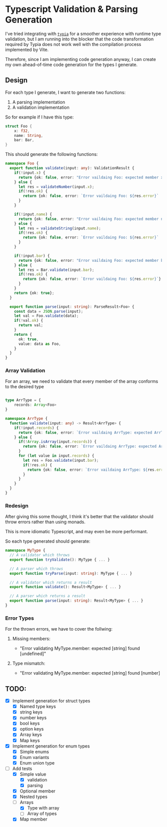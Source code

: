 # Typescript Validation & Parsing Generation

I've tried integrating with [`typia`](https://typia.io/docs/) for a smoother experience with runtime type validation, but I am running into the blocker that the code transformation required by Typia does not work well with the compilation process implemented by Vite.

Therefore, since I am implementing code generation anyway, I can create my own ahead-of-time code generation for the types I generate.

## Design

For each type I generate, I want to generate two functions:
1. A parsing implementation
2. A validation implementation

So for example if I have this type:

```rs
struct Foo {
    x: f32,
    name: String,
    bar: Bar,
}
```

This should generate the following functions:

```ts
namespace Foo {
  export function validate(input: any): ValidationResult {
    if(!input.x) {
      return {ok: false, error: "Error vaildaing Foo: expected member x does not exist"};
    } else {
      let res = validateNumber(input.x);
      if(!res.ok) {
        return {ok: false, error: `Error vaildaing Foo: ${res.error}`
      }
    }

    if(!input.name) {
      return {ok: false, error: "Error vaildaing Foo: expected member name does not exist"};
    } else {
      let res = validateString(input.name);
      if(!res.ok) {
        return {ok: false, error: `Error vaildaing Foo: ${res.error}`
      }
    }

    if(!input.bar) {
      return {ok: false, error: "Error vaildaing Foo: expected member bar does not exist"};
    } else {
      let res = Bar.validate(input.bar);
      if(!res.ok) {
        return {ok: false, error: `Error vaildaing Foo: ${res.error}`}
      }
    }
    return {ok: true};
  }

  export function parse(input: string): ParseResult<Foo> {
    const data = JSON.parse(input);
    let val = Foo.validate(data);
    if(!val.ok) {
      return val;
    }
    return {
      ok: true,
      value: data as Foo,
    }
  }
}

```

### Array Validation

For an array, we need to validate that every member of the array conforms to the desired type

```ts

type ArrType = {
    records: Array<Foo>
}

namespace ArrType {
  function validate(input: any) -> Result<ArrType> {
    if(!input.records) {
      return {ok: false, error: `Error vaildaing ArrType: expected ArrType.records to be defined`}
    } else {
      if(!Array.isArray(input.records)) {
        return {ok: false, error: `Error vaildaing ArrType: expected ArrType.records to be an Array`}
      }
      for (let value in input.records) {
        let res = Foo.validate(input.bar);
        if(!res.ok) {
          return {ok: false, error: `Error vaildaing ArrType: ${res.error}`}
        }
      }
    }
  }
}

```

### Redesign

After giving this some thought, I think it's better that the validator should throw errors rather than using monads.

This is more idiomatic Typescript, and may even be more performant.

So each type generated should generate:

```ts
namespace MyType {
  // A validator which throws
  export function tryValidate(): MyType { ... }

  // A parser which throws
  export function tryParse(input: string): MyType { ... }

  // A validator which returns a result
  export function validate(): Result<MyType> { ... }

  // A parser which returns a result
  export function parse(input: string): Result<MyType> { ... }
}
```

### Error Types

For the thrown errors, we have to cover the follwing:

1. Missing members:
    - "Error validating MyType.member: expected [string] found [undefined]"

2. Type mismatch:
    - "Error validating MyType.member: expected [string] found [number]




## TODO:

- [x] Implement generation for struct types
    - [x] Named type keys
    - [x] string keys
    - [x] number keys
    - [x] bool keys
    - [x] option keys
    - [x] Array keys
    - [x] Map keys
- [x] Implement generation for enum types
    - [x] Simple enums
    - [x] Enum variants
    - [x] Enum union type

- [ ] Add tests
    - [x] Simple value
        - [x] validation
        - [x] parsing
    - [x] Optional member
    - [x] Nested types
    - [ ] Arrays
        - [x] Type with array
        - [ ] Array of types
    - [x] Map member

